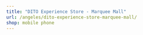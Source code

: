```yaml
---
title: "DITO Experience Store - Marquee Mall"
url: /angeles/dito-experience-store-marquee-mall/
shop: mobile phone
---
```

